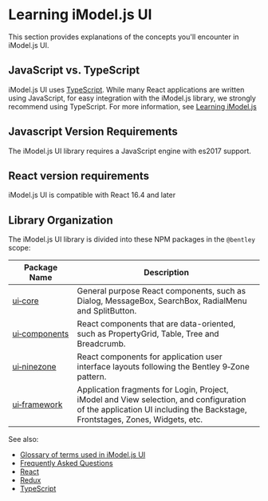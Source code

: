 # Learning iModel.js UI

This section provides explanations of the concepts you'll encounter in iModel.js UI.

## JavaScript vs. TypeScript

iModel.js UI uses [TypeScript](https://www.typescriptlang.org/). While many React applications are written using JavaScript, for easy integration with the iModel.js library, we strongly recommend using TypeScript. For more information, see [Learning iModel.js](https://imodeljs.github.io/iModelJs-docs-output/Learning/)

## Javascript Version Requirements

The iModel.js UI library requires a JavaScript engine with es2017 support.

## React version requirements

iModel.js UI is compatible with React 16.4 and later

## Library Organization

The iModel.js UI library is divided into these NPM packages in the `@bentley` scope:

|Package Name|Description
|-----|-----
|[ui&#8209;core](./core/index)|General purpose React components, such as Dialog, MessageBox, SearchBox, RadialMenu and SplitButton.
|[ui&#8209;components](./components/index)|React components that are data-oriented, such as PropertyGrid, Table, Tree and Breadcrumb.
|[ui&#8209;ninezone](./ninezone/index)|React components for application user interface layouts following the Bentley 9&#8209;Zone pattern.
|[ui&#8209;framework](./framework/index)|Application fragments for Login, Project, iModel and View selection, and configuration of the application UI including the Backstage, Frontstages, Zones, Widgets, etc.

See also:

* [Glossary of terms used in iModel.js UI](./Glossary)
* [Frequently Asked Questions](./faq)
* [React](https://reactjs.org/)
* [Redux](https://redux.js.org/)
* [TypeScript](https://www.typescriptlang.org)

